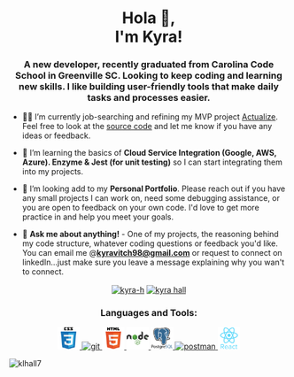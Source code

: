 <h1 align="center">Hola 👋, <br/> I'm Kyra!</h1>
<h3 align="center">A new developer, recently graduated from Carolina Code School in Greenville SC. Looking to keep coding and learning new skills. I like building user-friendly tools that make daily tasks and processes easier.</h3>

- 👨‍💻  I’m currently job-searching and refining my MVP project [Actualize](https://actualize-k.netlify.app/). Feel free to look at the [source code](https://github.com/Klhall7/actualize-full-stack) and let me know if you have any ideas or feedback. 

- 🌱 I’m learning the basics of  **Cloud Service Integration (Google, AWS, Azure). Enzyme & Jest (for unit testing)** so I can start integrating them into my projects.

- 🤝 I’m looking add to my **Personal Portfolio**. Please reach out if you have any small projects I can work on, need some debugging assistance, or you are open to feedback on your own code. I'd love to get more practice in and help you meet your goals. 

- 💬 **Ask me about anything!** - One of my projects, the reasoning behind my code structure, whatever coding questions or feedback you'd like.<br/> You can email me @**kyravitch98@gmail.com** or request to connect on linkedIn...just make sure you leave a message explaining why you wan't to connect.  

<p align="center">
<a href="https://codepen.io/kyra-h" target="blank"><img align="center" src="https://raw.githubusercontent.com/rahuldkjain/github-profile-readme-generator/master/src/images/icons/Social/codepen.svg" alt="kyra-h" height="30" width="40" /></a>
<a href="https://linkedin.com/in/kyra hall" target="blank"><img align="center" src="https://raw.githubusercontent.com/rahuldkjain/github-profile-readme-generator/master/src/images/icons/Social/linked-in-alt.svg" alt="kyra hall" height="30" width="40" /></a>
</p>

<h3 align="center">Languages and Tools:</h3>
<p align="center"> <a href="https://www.w3schools.com/css/" target="_blank" rel="noreferrer"> <img src="https://raw.githubusercontent.com/devicons/devicon/master/icons/css3/css3-original-wordmark.svg" alt="css3" width="40" height="40"/> </a> <a href="https://git-scm.com/" target="_blank" rel="noreferrer"> <img src="https://www.vectorlogo.zone/logos/git-scm/git-scm-icon.svg" alt="git" width="40" height="40"/> </a> <a href="https://www.w3.org/html/" target="_blank" rel="noreferrer"> <img src="https://raw.githubusercontent.com/devicons/devicon/master/icons/html5/html5-original-wordmark.svg" alt="html5" width="40" height="40"/> </a> <a href="https://nodejs.org" target="_blank" rel="noreferrer"> <img src="https://raw.githubusercontent.com/devicons/devicon/master/icons/nodejs/nodejs-original-wordmark.svg" alt="nodejs" width="40" height="40"/> </a> <a href="https://www.postgresql.org" target="_blank" rel="noreferrer"> <img src="https://raw.githubusercontent.com/devicons/devicon/master/icons/postgresql/postgresql-original-wordmark.svg" alt="postgresql" width="40" height="40"/> </a> <a href="https://postman.com" target="_blank" rel="noreferrer"> <img src="https://www.vectorlogo.zone/logos/getpostman/getpostman-icon.svg" alt="postman" width="40" height="40"/> </a> <a href="https://reactjs.org/" target="_blank" rel="noreferrer"> <img src="https://raw.githubusercontent.com/devicons/devicon/master/icons/react/react-original-wordmark.svg" alt="react" width="40" height="40"/> </a> </p>

<p align="left"> <img src="https://komarev.com/ghpvc/?username=klhall7&label=Profile%20views&color=0e75b6&style=flat" alt="klhall7" /> </p>

<!---
Klhall7/Klhall7 is a ✨ special ✨ repository because its `README.md` (this file) appears on your GitHub profile.
You can click the Preview link to take a look at your changes.
--->
